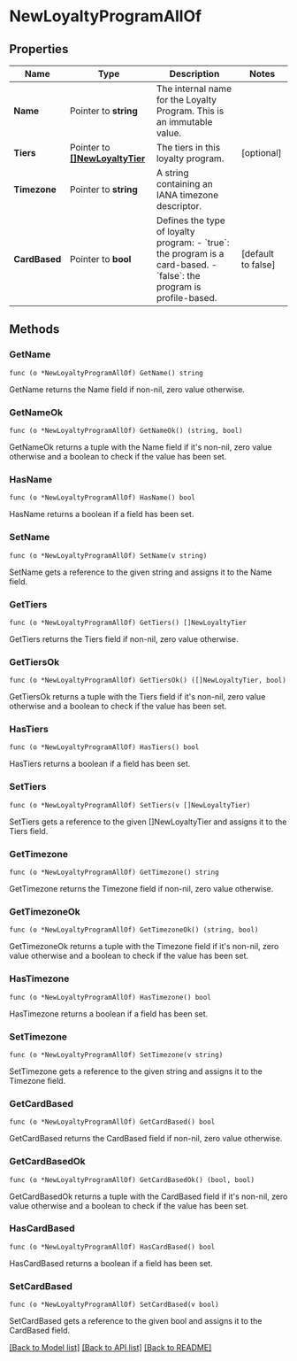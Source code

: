 # NewLoyaltyProgramAllOf

## Properties

Name | Type | Description | Notes
------------ | ------------- | ------------- | -------------
**Name** | Pointer to **string** | The internal name for the Loyalty Program. This is an immutable value. | 
**Tiers** | Pointer to [**[]NewLoyaltyTier**](NewLoyaltyTier.md) | The tiers in this loyalty program. | [optional] 
**Timezone** | Pointer to **string** | A string containing an IANA timezone descriptor. | 
**CardBased** | Pointer to **bool** | Defines the type of loyalty program: - &#x60;true&#x60;: the program is a card-based. - &#x60;false&#x60;: the program is profile-based.  | [default to false]

## Methods

### GetName

`func (o *NewLoyaltyProgramAllOf) GetName() string`

GetName returns the Name field if non-nil, zero value otherwise.

### GetNameOk

`func (o *NewLoyaltyProgramAllOf) GetNameOk() (string, bool)`

GetNameOk returns a tuple with the Name field if it's non-nil, zero value otherwise
and a boolean to check if the value has been set.

### HasName

`func (o *NewLoyaltyProgramAllOf) HasName() bool`

HasName returns a boolean if a field has been set.

### SetName

`func (o *NewLoyaltyProgramAllOf) SetName(v string)`

SetName gets a reference to the given string and assigns it to the Name field.

### GetTiers

`func (o *NewLoyaltyProgramAllOf) GetTiers() []NewLoyaltyTier`

GetTiers returns the Tiers field if non-nil, zero value otherwise.

### GetTiersOk

`func (o *NewLoyaltyProgramAllOf) GetTiersOk() ([]NewLoyaltyTier, bool)`

GetTiersOk returns a tuple with the Tiers field if it's non-nil, zero value otherwise
and a boolean to check if the value has been set.

### HasTiers

`func (o *NewLoyaltyProgramAllOf) HasTiers() bool`

HasTiers returns a boolean if a field has been set.

### SetTiers

`func (o *NewLoyaltyProgramAllOf) SetTiers(v []NewLoyaltyTier)`

SetTiers gets a reference to the given []NewLoyaltyTier and assigns it to the Tiers field.

### GetTimezone

`func (o *NewLoyaltyProgramAllOf) GetTimezone() string`

GetTimezone returns the Timezone field if non-nil, zero value otherwise.

### GetTimezoneOk

`func (o *NewLoyaltyProgramAllOf) GetTimezoneOk() (string, bool)`

GetTimezoneOk returns a tuple with the Timezone field if it's non-nil, zero value otherwise
and a boolean to check if the value has been set.

### HasTimezone

`func (o *NewLoyaltyProgramAllOf) HasTimezone() bool`

HasTimezone returns a boolean if a field has been set.

### SetTimezone

`func (o *NewLoyaltyProgramAllOf) SetTimezone(v string)`

SetTimezone gets a reference to the given string and assigns it to the Timezone field.

### GetCardBased

`func (o *NewLoyaltyProgramAllOf) GetCardBased() bool`

GetCardBased returns the CardBased field if non-nil, zero value otherwise.

### GetCardBasedOk

`func (o *NewLoyaltyProgramAllOf) GetCardBasedOk() (bool, bool)`

GetCardBasedOk returns a tuple with the CardBased field if it's non-nil, zero value otherwise
and a boolean to check if the value has been set.

### HasCardBased

`func (o *NewLoyaltyProgramAllOf) HasCardBased() bool`

HasCardBased returns a boolean if a field has been set.

### SetCardBased

`func (o *NewLoyaltyProgramAllOf) SetCardBased(v bool)`

SetCardBased gets a reference to the given bool and assigns it to the CardBased field.


[[Back to Model list]](../README.md#documentation-for-models) [[Back to API list]](../README.md#documentation-for-api-endpoints) [[Back to README]](../README.md)


